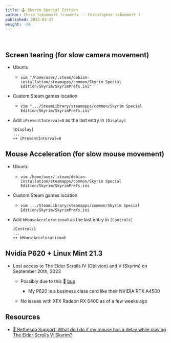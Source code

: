 ```yaml
---
title: 🕹️ Skyrim Special Edition
author: Chris Schammert (csmertx -- Christopher Schammert )
published: 2023-03-27
weight: -20
---
```


<!-- The content of this website was written by Christopher Schammert aka Chris Schammert -->

<br />

## Screen tearing (for slow camera movement)

- Ubuntu

    - ```vim "/home/user/.steam/debian-installation/steamapps/common/Skyrim Special Edition/Skyrim/SkyrimPrefs.ini"```

- Custom Steam games location

    - ```vim ".../SteamLibrary/steamapps/common/Skyrim Special Edition/Skyrim/SkyrimPrefs.ini"```

- Add ```iPresentInterval=0``` as the last entry in ```[Display]```

    ```
    [Display]
    ...
    ++ iPresentInterval=0
    ```

## Mouse Acceleration (for slow mouse movement)

- Ubuntu

    - ```vim /home/user/.steam/debian-installation/steamapps/common/Skyrim Special Edition/Skyrim/SkyrimPrefs.ini```

- Custom Steam games location

    - ```vim .../SteamLibrary/steamapps/common/Skyrim Special Edition/Skyrim/SkyrimPrefs.ini```

- Add ```bMouseAcceleration=0``` as the last entry in ```[Controls]```

    ```
    [Controls]
    ...
    ++ bMouseAcceleration=0
    ```

## Nvidia P620 + Linux Mint 21.3

- Lost access to The Elder Scrolls IV (Oblivion) and V (Skyrim) on September 20th, 2023

    - Possibly due to this 🔗 [bug](https://www.protondb.com/app/22330#sL_KcHMBYi "ProtonDB.com | Game Details for The Elder Scrolls IV: Oblivion GOTYE \ After getting the game to actually launch, it plays perfectly with very few issues. Mod managers however mostly have no Linux support.").

        - My P620 is a business class card like their NVIDIA RTX A4500
    
    - No issues with XFX Radeon RX 6400 as of a few weeks ago

## Resources

- [🔗 Bethesda Support: What do I do if my mouse has a delay while playing The Elder Scrolls V: Skyrim?](https://help.bethesda.net/#en/answer/27025)